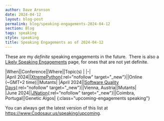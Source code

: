 ```yaml
---
author: Dave Aronson
date: 2024-04-12
layout: blog-post
permalink: blog/speaking-engagements-2024-04-12
section: Blog
tags: speaking
style: speaking
title: Speaking Engagements as of 2024-04-12
---
```


These are my _definite_ speaking engagements in the future.&nbsp;
There is also a
[Likely Speaking Engagements](/speaking/likely)
page, for ones that are not yet definite.

|When||Conference||Where||Topic(s) |
|-|
|April&nbsp;2024||[XtremePython](https://xtremepython.dev/){:rel="nofollow" target="_new"}||Online (~GMT+2 time)||Mutants|
|April&nbsp;2024||[Software Quality Days](https://www.software-quality-days.com/){:rel="nofollow" target="_new"}||Vienna, Austria||Mutants|
|June&nbsp;2024||[JNation](https://jnation.pt/){:rel="nofollow" target="_new"}||Coimbra, Portugal||Genetic Algos|
{:class="upcoming-engagements speaking"}

You can always get the latest version of this list at
https://www.Codosaur.us/speaking/upcoming.
